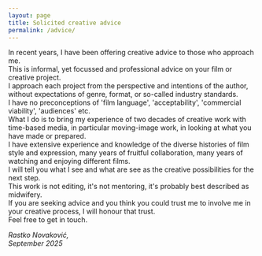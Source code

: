 ```yaml
---
layout: page
title: Solicited creative advice
permalink: /advice/
---
```


In recent years, I have been offering creative advice to those who approach me.  
This is informal, yet focussed and professional advice on your film or creative project.  
I approach each project from the perspective and intentions of the author, without expectations of genre, format, or so-called industry standards.  
I have no preconceptions of 'film language', 'acceptability', 'commercial viability', 'audiences' etc.  
What I do is to bring my experience of two decades of creative work with time-based media, in particular moving-image work, in looking at what you have made or prepared.   
I have extensive experience and knowledge of the diverse histories of film style and expression, many years of fruitful collaboration, many years of watching and enjoying different films.  
I will tell you what I see and what are see as the creative possibilities for the next step.  
This work is not editing, it's not mentoring, it's probably best described as midwifery.  
If you are seeking advice and you think you could trust me to involve me in your creative process, I will honour that trust.  
Feel free to get in touch.  
  
_Rastko Novaković,   
September 2025_  
